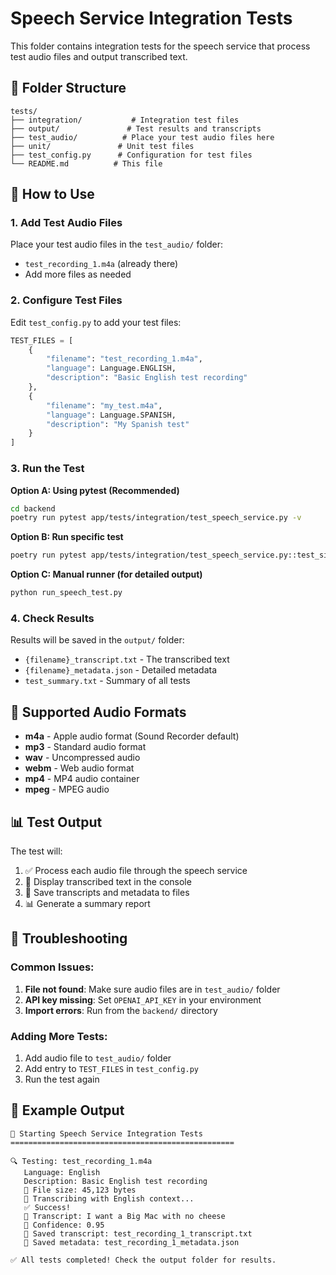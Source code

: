 # Speech Service Integration Tests

This folder contains integration tests for the speech service that process test audio files and output transcribed text.

## 📁 Folder Structure

```
tests/
├── integration/           # Integration test files
├── output/               # Test results and transcripts
├── test_audio/          # Place your test audio files here
├── unit/               # Unit test files
├── test_config.py      # Configuration for test files
└── README.md          # This file
```

## 🎤 How to Use

### 1. Add Test Audio Files

Place your test audio files in the `test_audio/` folder:
- `test_recording_1.m4a` (already there)
- Add more files as needed

### 2. Configure Test Files

Edit `test_config.py` to add your test files:

```python
TEST_FILES = [
    {
        "filename": "test_recording_1.m4a",
        "language": Language.ENGLISH,
        "description": "Basic English test recording"
    },
    {
        "filename": "my_test.m4a",
        "language": Language.SPANISH,
        "description": "My Spanish test"
    }
]
```

### 3. Run the Test

**Option A: Using pytest (Recommended)**
```bash
cd backend
poetry run pytest app/tests/integration/test_speech_service.py -v
```

**Option B: Run specific test**
```bash
poetry run pytest app/tests/integration/test_speech_service.py::test_single_audio_file -v
```

**Option C: Manual runner (for detailed output)**
```bash
python run_speech_test.py
```

### 4. Check Results

Results will be saved in the `output/` folder:
- `{filename}_transcript.txt` - The transcribed text
- `{filename}_metadata.json` - Detailed metadata
- `test_summary.txt` - Summary of all tests

## 🎯 Supported Audio Formats

- **m4a** - Apple audio format (Sound Recorder default)
- **mp3** - Standard audio format
- **wav** - Uncompressed audio
- **webm** - Web audio format
- **mp4** - MP4 audio container
- **mpeg** - MPEG audio

## 📊 Test Output

The test will:
1. ✅ Process each audio file through the speech service
2. 📝 Display transcribed text in the console
3. 💾 Save transcripts and metadata to files
4. 📊 Generate a summary report

## 🔧 Troubleshooting

### Common Issues:

1. **File not found**: Make sure audio files are in `test_audio/` folder
2. **API key missing**: Set `OPENAI_API_KEY` in your environment
3. **Import errors**: Run from the `backend/` directory

### Adding More Tests:

1. Add audio file to `test_audio/` folder
2. Add entry to `TEST_FILES` in `test_config.py`
3. Run the test again

## 📝 Example Output

```
🎤 Starting Speech Service Integration Tests
==================================================

🔍 Testing: test_recording_1.m4a
   Language: English
   Description: Basic English test recording
   📁 File size: 45,123 bytes
   🎯 Transcribing with English context...
   ✅ Success!
   📝 Transcript: I want a Big Mac with no cheese
   🎯 Confidence: 0.95
   💾 Saved transcript: test_recording_1_transcript.txt
   💾 Saved metadata: test_recording_1_metadata.json

✅ All tests completed! Check the output folder for results.
```
